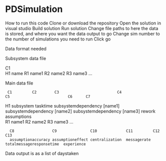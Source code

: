 # PDSimulation

How to run this code
Clone or download the repository
Open the solution in visual studio
Build solution
Run solution
Change file paths to here the data is stored, and where you want the data output to go
Change sim number to the number of simulations you need to run
Click go

Data format needed

Subsystem data file 

   C1    
H1 name
R1 name1
R2 name2
R3 name3
   ...
 
 Main data file
   
     C1         C2        C3                          C4                          C5                          C6      C7
 H1  subsystem  tasktime  subsystemdependency [name1] subsystemdependency [name2] subsystemdependency [name3] rework  assumptions  
 R1  name1
 R2  name2
 R3  name3
     ...
     
      C8                 C9               C10             C11         C12                       C13
      assumptionaccuracy assumptioneffect centralization  messagerate totalmessageresponsetime  experience

Data output is as a list of daystaken
